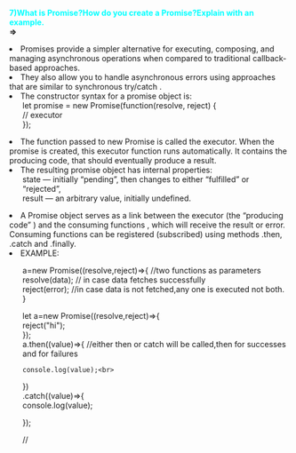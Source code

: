 
<font color="cyan">**7)What is Promise?How do you create a Promise?Explain with an example.**</font><br>
**=>**<br>
<li>Promises provide a simpler alternative for executing, composing, and managing asynchronous operations when compared to traditional callback-based approaches. <br>
<li>They also allow you to handle asynchronous errors using approaches that are similar to synchronous try/catch .
<li>The constructor syntax for a promise object is:

<ol>let promise = new Promise(function(resolve, reject) {<br>
  // executor <br>
});</ol>

<li>The function passed to new Promise is called the executor. When the promise is created, this executor function runs automatically. It contains the producing code, that should eventually produce a result.
<li>The resulting promise object has internal properties:

<ol>state — initially “pending”, then changes to either “fulfilled” or “rejected”,<br>
result — an arbitrary value, initially undefined.</ol>
<li>A Promise object serves as a link between the executor (the “producing code” ) and the consuming functions , which will receive the result or error. Consuming functions can be registered (subscribed) using methods .then, .catch and .finally.

<li>EXAMPLE:
<ol>

a=new Promise((resolve,reject)=>{              //two functions as parameters<br>
     resolve(data);    // in case data fetches successfully<br>
     reject(error);      //in case data is not fetched,any one is executed not both.<br>
}<br>


let a=new Promise((resolve,reject)=>{<br>
        reject("hi");<br>
    });<br>
a.then((value)=>{           //either then or catch will be called,then for successes and for failures<br>
                           
    console.log(value);<br>
})<br>
.catch((value)=>{<br>
    console.log(value);<br>

});<br>

//






